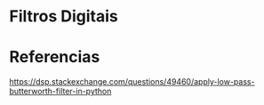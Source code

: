 # Filtros Digitais

# Referencias

https://dsp.stackexchange.com/questions/49460/apply-low-pass-butterworth-filter-in-python